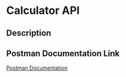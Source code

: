 # Calculator API

## Description

## Postman Documentation Link
[Postman Documentation](https://documenter.getpostman.com/view/30162667/2sA35LTyaW)

